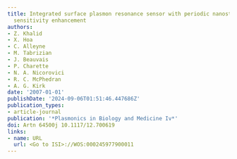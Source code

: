 ```yaml
---
title: Integrated surface plasmon resonance sensor with periodic nanostructures for
  sensitivity enhancement
authors:
- Z. Khalid
- X. Hoa
- C. Alleyne
- M. Tabrizian
- J. Beauvais
- P. Charette
- N. A. Nicorovici
- R. C. McPhedran
- A. G. Kirk
date: '2007-01-01'
publishDate: '2024-09-06T01:51:46.447686Z'
publication_types:
- article-journal
publication: '*Plasmonics in Biology and Medicine Iv*'
doi: Artn 64500j 10.1117/12.700619
links:
- name: URL
  url: <Go to ISI>://WOS:000245977900011
---
```


